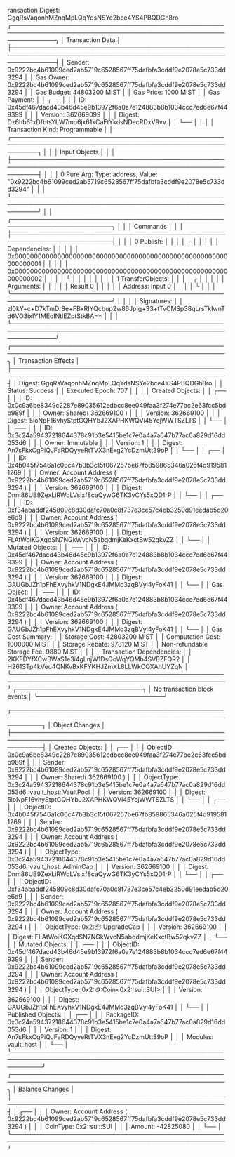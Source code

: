 ransaction Digest: GgqRsVaqonhMZnqMpLQqYdsNSYe2bce4YS4PBQDGh8ro
╭──────────────────────────────────────────────────────────────────────────────────────────────────────────────╮
│ Transaction Data                                                                                             │
├──────────────────────────────────────────────────────────────────────────────────────────────────────────────┤
│ Sender: 0x9222bc4b61099ced2ab5719c6528567ff75dafbfa3cddf9e2078e5c733dd3294                                   │
│ Gas Owner: 0x9222bc4b61099ced2ab5719c6528567ff75dafbfa3cddf9e2078e5c733dd3294                                │
│ Gas Budget: 44803200 MIST                                                                                    │
│ Gas Price: 1000 MIST                                                                                         │
│ Gas Payment:                                                                                                 │
│  ┌──                                                                                                         │
│  │ ID: 0x45df467dacd43b46d45e9b13972f6a0a7e124883b8b1034ccc7ed6e67f449399                                    │
│  │ Version: 362669099                                                                                        │
│  │ Digest: Dz6hb61xDfbtsYLW7mo6jx61kCaFtYkdsNDecRDxV9vv                                                      │
│  └──                                                                                                         │
│                                                                                                              │
│ Transaction Kind: Programmable                                                                               │
│ ╭──────────────────────────────────────────────────────────────────────────────────────────────────────────╮ │
│ │ Input Objects                                                                                            │ │
│ ├──────────────────────────────────────────────────────────────────────────────────────────────────────────┤ │
│ │ 0   Pure Arg: Type: address, Value: "0x9222bc4b61099ced2ab5719c6528567ff75dafbfa3cddf9e2078e5c733dd3294" │ │
│ ╰──────────────────────────────────────────────────────────────────────────────────────────────────────────╯ │
│ ╭─────────────────────────────────────────────────────────────────────────╮                                  │
│ │ Commands                                                                │                                  │
│ ├─────────────────────────────────────────────────────────────────────────┤                                  │
│ │ 0  Publish:                                                             │                                  │
│ │  ┌                                                                      │                                  │
│ │  │ Dependencies:                                                        │                                  │
│ │  │   0x0000000000000000000000000000000000000000000000000000000000000001 │                                  │
│ │  │   0x0000000000000000000000000000000000000000000000000000000000000002 │                                  │
│ │  └                                                                      │                                  │
│ │                                                                         │                                  │
│ │ 1  TransferObjects:                                                     │                                  │
│ │  ┌                                                                      │                                  │
│ │  │ Arguments:                                                           │                                  │
│ │  │   Result 0                                                           │                                  │
│ │  │ Address: Input  0                                                    │                                  │
│ │  └                                                                      │                                  │
│ ╰─────────────────────────────────────────────────────────────────────────╯                                  │
│                                                                                                              │
│ Signatures:                                                                                                  │
│    zl0kY+c+D7kTmDr8e+FBxRIYQcbup2w86JpIg+33+tTvCMSp38qLrsTkIwnTd6VO3ixIY1MEoINtlEZptStkBA==                  │
│                                                                                                              │
╰──────────────────────────────────────────────────────────────────────────────────────────────────────────────╯
╭───────────────────────────────────────────────────────────────────────────────────────────────────╮
│ Transaction Effects                                                                               │
├───────────────────────────────────────────────────────────────────────────────────────────────────┤
│ Digest: GgqRsVaqonhMZnqMpLQqYdsNSYe2bce4YS4PBQDGh8ro                                              │
│ Status: Success                                                                                   │
│ Executed Epoch: 707                                                                               │
│                                                                                                   │
│ Created Objects:                                                                                  │
│  ┌──                                                                                              │
│  │ ID: 0x0c9a6be8349c2287e89035612edbcc8ee049faa3f274e77bc2e63fcc5bdb989f                         │
│  │ Owner: Shared( 362669100 )                                                                     │
│  │ Version: 362669100                                                                             │
│  │ Digest: 5ioNpF16vhyStptGQHYbJ2XAPHKWQVi45YcjWWTSZLTS                                           │
│  └──                                                                                              │
│  ┌──                                                                                              │
│  │ ID: 0x3c24a59437218644378c91b3e5415be1c7e0a4a7a647b77ac0a829d16dd053d6                         │
│  │ Owner: Immutable                                                                               │
│  │ Version: 1                                                                                     │
│  │ Digest: An7sFkxCgPiQJFaRDQyyeRtTVX3nExg2YcDzmUtt39oP                                           │
│  └──                                                                                              │
│  ┌──                                                                                              │
│  │ ID: 0x4b045f7546a1c06c47b3b3c15f067257be67fb859865346a025f4d9195811269                         │
│  │ Owner: Account Address ( 0x9222bc4b61099ced2ab5719c6528567ff75dafbfa3cddf9e2078e5c733dd3294 )  │
│  │ Version: 362669100                                                                             │
│  │ Digest: Dnm86UB9ZexLiRWqLVsixf8caQywG6TK3yCYs5xQD1rP                                           │
│  └──                                                                                              │
│  ┌──                                                                                              │
│  │ ID: 0xf34abaddf245809c8d30dafc70a0c8f737e3ce57c4eb3250d91eedab5d20e6d9                         │
│  │ Owner: Account Address ( 0x9222bc4b61099ced2ab5719c6528567ff75dafbfa3cddf9e2078e5c733dd3294 )  │
│  │ Version: 362669100                                                                             │
│  │ Digest: FLAtWoiKGXqdSN7NGkWvcN5abqdmjKeKxctBw52qkvZZ                                           │
│  └──                                                                                              │
│ Mutated Objects:                                                                                  │
│  ┌──                                                                                              │
│  │ ID: 0x45df467dacd43b46d45e9b13972f6a0a7e124883b8b1034ccc7ed6e67f449399                         │
│  │ Owner: Account Address ( 0x9222bc4b61099ced2ab5719c6528567ff75dafbfa3cddf9e2078e5c733dd3294 )  │
│  │ Version: 362669100                                                                             │
│  │ Digest: GAUGbJZh1pFhEXvyhkV1NDgkE4JMMd3zqBVyi4yFoK41                                           │
│  └──                                                                                              │
│ Gas Object:                                                                                       │
│  ┌──                                                                                              │
│  │ ID: 0x45df467dacd43b46d45e9b13972f6a0a7e124883b8b1034ccc7ed6e67f449399                         │
│  │ Owner: Account Address ( 0x9222bc4b61099ced2ab5719c6528567ff75dafbfa3cddf9e2078e5c733dd3294 )  │
│  │ Version: 362669100                                                                             │
│  │ Digest: GAUGbJZh1pFhEXvyhkV1NDgkE4JMMd3zqBVyi4yFoK41                                           │
│  └──                                                                                              │
│ Gas Cost Summary:                                                                                 │
│    Storage Cost: 42803200 MIST                                                                    │
│    Computation Cost: 1000000 MIST                                                                 │
│    Storage Rebate: 978120 MIST                                                                    │
│    Non-refundable Storage Fee: 9880 MIST                                                          │
│                                                                                                   │
│ Transaction Dependencies:                                                                         │
│    2KKFDYfXCwBWaS1e3i4gLnjW1DsQoWqYQMb4SVBZFQR2                                                   │
│    H261STp4kVeu4QNKvBxKFYKHJZmXL8LLWkCQXAhUYZqN                                                   │
╰───────────────────────────────────────────────────────────────────────────────────────────────────╯
╭─────────────────────────────╮
│ No transaction block events │
╰─────────────────────────────╯

╭───────────────────────────────────────────────────────────────────────────────────────────────────────────╮
│ Object Changes                                                                                            │
├───────────────────────────────────────────────────────────────────────────────────────────────────────────┤
│ Created Objects:                                                                                          │
│  ┌──                                                                                                      │
│  │ ObjectID: 0x0c9a6be8349c2287e89035612edbcc8ee049faa3f274e77bc2e63fcc5bdb989f                           │
│  │ Sender: 0x9222bc4b61099ced2ab5719c6528567ff75dafbfa3cddf9e2078e5c733dd3294                             │
│  │ Owner: Shared( 362669100 )                                                                             │
│  │ ObjectType: 0x3c24a59437218644378c91b3e5415be1c7e0a4a7a647b77ac0a829d16dd053d6::vault_host::VaultPool  │
│  │ Version: 362669100                                                                                     │
│  │ Digest: 5ioNpF16vhyStptGQHYbJ2XAPHKWQVi45YcjWWTSZLTS                                                   │
│  └──                                                                                                      │
│  ┌──                                                                                                      │
│  │ ObjectID: 0x4b045f7546a1c06c47b3b3c15f067257be67fb859865346a025f4d9195811269                           │
│  │ Sender: 0x9222bc4b61099ced2ab5719c6528567ff75dafbfa3cddf9e2078e5c733dd3294                             │
│  │ Owner: Account Address ( 0x9222bc4b61099ced2ab5719c6528567ff75dafbfa3cddf9e2078e5c733dd3294 )          │
│  │ ObjectType: 0x3c24a59437218644378c91b3e5415be1c7e0a4a7a647b77ac0a829d16dd053d6::vault_host::AdminCap   │
│  │ Version: 362669100                                                                                     │
│  │ Digest: Dnm86UB9ZexLiRWqLVsixf8caQywG6TK3yCYs5xQD1rP                                                   │
│  └──                                                                                                      │
│  ┌──                                                                                                      │
│  │ ObjectID: 0xf34abaddf245809c8d30dafc70a0c8f737e3ce57c4eb3250d91eedab5d20e6d9                           │
│  │ Sender: 0x9222bc4b61099ced2ab5719c6528567ff75dafbfa3cddf9e2078e5c733dd3294                             │
│  │ Owner: Account Address ( 0x9222bc4b61099ced2ab5719c6528567ff75dafbfa3cddf9e2078e5c733dd3294 )          │
│  │ ObjectType: 0x2::package::UpgradeCap                                                                   │
│  │ Version: 362669100                                                                                     │
│  │ Digest: FLAtWoiKGXqdSN7NGkWvcN5abqdmjKeKxctBw52qkvZZ                                                   │
│  └──                                                                                                      │
│ Mutated Objects:                                                                                          │
│  ┌──                                                                                                      │
│  │ ObjectID: 0x45df467dacd43b46d45e9b13972f6a0a7e124883b8b1034ccc7ed6e67f449399                           │
│  │ Sender: 0x9222bc4b61099ced2ab5719c6528567ff75dafbfa3cddf9e2078e5c733dd3294                             │
│  │ Owner: Account Address ( 0x9222bc4b61099ced2ab5719c6528567ff75dafbfa3cddf9e2078e5c733dd3294 )          │
│  │ ObjectType: 0x2::coin::Coin<0x2::sui::SUI>                                                             │
│  │ Version: 362669100                                                                                     │
│  │ Digest: GAUGbJZh1pFhEXvyhkV1NDgkE4JMMd3zqBVyi4yFoK41                                                   │
│  └──                                                                                                      │
│ Published Objects:                                                                                        │
│  ┌──                                                                                                      │
│  │ PackageID: 0x3c24a59437218644378c91b3e5415be1c7e0a4a7a647b77ac0a829d16dd053d6                          │
│  │ Version: 1                                                                                             │
│  │ Digest: An7sFkxCgPiQJFaRDQyyeRtTVX3nExg2YcDzmUtt39oP                                                   │
│  │ Modules: vault_host                                                                                    │
│  └──                                                                                                      │
╰───────────────────────────────────────────────────────────────────────────────────────────────────────────╯
╭───────────────────────────────────────────────────────────────────────────────────────────────────╮
│ Balance Changes                                                                                   │
├───────────────────────────────────────────────────────────────────────────────────────────────────┤
│  ┌──                                                                                              │
│  │ Owner: Account Address ( 0x9222bc4b61099ced2ab5719c6528567ff75dafbfa3cddf9e2078e5c733dd3294 )  │
│  │ CoinType: 0x2::sui::SUI                                                                        │
│  │ Amount: -42825080                                                                              │
│  └──                                                                                              │
╰───────────────────────────────────────────────────────────────────────────────────────────────────╯